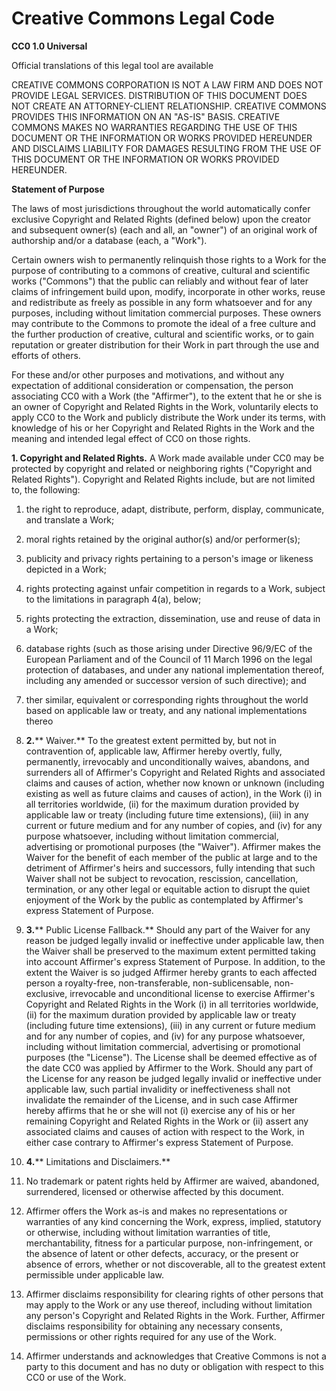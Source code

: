 # Creative Commons Legal Code

**CC0 1.0 Universal**

Official translations of this legal tool are available

CREATIVE COMMONS CORPORATION IS NOT A LAW FIRM AND DOES NOT PROVIDE LEGAL SERVICES. DISTRIBUTION OF THIS DOCUMENT DOES NOT CREATE AN ATTORNEY-CLIENT RELATIONSHIP. CREATIVE COMMONS PROVIDES THIS INFORMATION ON AN &quot;AS-IS&quot; BASIS. CREATIVE COMMONS MAKES NO WARRANTIES REGARDING THE USE OF THIS DOCUMENT OR THE INFORMATION OR WORKS PROVIDED HEREUNDER AND DISCLAIMS LIABILITY FOR DAMAGES RESULTING FROM THE USE OF THIS DOCUMENT OR THE INFORMATION OR WORKS PROVIDED HEREUNDER.

**Statement of Purpose**

The laws of most jurisdictions throughout the world automatically confer exclusive Copyright and Related Rights (defined below) upon the creator and subsequent owner(s) (each and all, an &quot;owner&quot;) of an original work of authorship and/or a database (each, a &quot;Work&quot;).

Certain owners wish to permanently relinquish those rights to a Work for the purpose of contributing to a commons of creative, cultural and scientific works (&quot;Commons&quot;) that the public can reliably and without fear of later claims of infringement build upon, modify, incorporate in other works, reuse and redistribute as freely as possible in any form whatsoever and for any purposes, including without limitation commercial purposes. These owners may contribute to the Commons to promote the ideal of a free culture and the further production of creative, cultural and scientific works, or to gain reputation or greater distribution for their Work in part through the use and efforts of others.

For these and/or other purposes and motivations, and without any expectation of additional consideration or compensation, the person associating CC0 with a Work (the &quot;Affirmer&quot;), to the extent that he or she is an owner of Copyright and Related Rights in the Work, voluntarily elects to apply CC0 to the Work and publicly distribute the Work under its terms, with knowledge of his or her Copyright and Related Rights in the Work and the meaning and intended legal effect of CC0 on those rights.

**1. Copyright and Related Rights.** A Work made available under CC0 may be protected by copyright and related or neighboring rights (&quot;Copyright and Related Rights&quot;). Copyright and Related Rights include, but are not limited to, the following:

1. the right to reproduce, adapt, distribute, perform, display, communicate, and translate a Work;
2. moral rights retained by the original author(s) and/or performer(s);
3. publicity and privacy rights pertaining to a person&#39;s image or likeness depicted in a Work;
4. rights protecting against unfair competition in regards to a Work, subject to the limitations in paragraph 4(a), below;
5. rights protecting the extraction, dissemination, use and reuse of data in a Work;
6. database rights (such as those arising under Directive 96/9/EC of the European Parliament and of the Council of 11 March 1996 on the legal protection of databases, and under any national implementation thereof, including any amended or successor version of such directive); and
7. ther similar, equivalent or corresponding rights throughout the world based on applicable law or treaty, and any national implementations thereo

1. **2.**** Waiver.** To the greatest extent permitted by, but not in contravention of, applicable law, Affirmer hereby overtly, fully, permanently, irrevocably and unconditionally waives, abandons, and surrenders all of Affirmer&#39;s Copyright and Related Rights and associated claims and causes of action, whether now known or unknown (including existing as well as future claims and causes of action), in the Work (i) in all territories worldwide, (ii) for the maximum duration provided by applicable law or treaty (including future time extensions), (iii) in any current or future medium and for any number of copies, and (iv) for any purpose whatsoever, including without limitation commercial, advertising or promotional purposes (the &quot;Waiver&quot;). Affirmer makes the Waiver for the benefit of each member of the public at large and to the detriment of Affirmer&#39;s heirs and successors, fully intending that such Waiver shall not be subject to revocation, rescission, cancellation, termination, or any other legal or equitable action to disrupt the quiet enjoyment of the Work by the public as contemplated by Affirmer&#39;s express Statement of Purpose.
2. **3.**** Public License Fallback.** Should any part of the Waiver for any reason be judged legally invalid or ineffective under applicable law, then the Waiver shall be preserved to the maximum extent permitted taking into account Affirmer&#39;s express Statement of Purpose. In addition, to the extent the Waiver is so judged Affirmer hereby grants to each affected person a royalty-free, non-transferable, non-sublicensable, non-exclusive, irrevocable and unconditional license to exercise Affirmer&#39;s Copyright and Related Rights in the Work (i) in all territories worldwide, (ii) for the maximum duration provided by applicable law or treaty (including future time extensions), (iii) in any current or future medium and for any number of copies, and (iv) for any purpose whatsoever, including without limitation commercial, advertising or promotional purposes (the &quot;License&quot;). The License shall be deemed effective as of the date CC0 was applied by Affirmer to the Work. Should any part of the License for any reason be judged legally invalid or ineffective under applicable law, such partial invalidity or ineffectiveness shall not invalidate the remainder of the License, and in such case Affirmer hereby affirms that he or she will not (i) exercise any of his or her remaining Copyright and Related Rights in the Work or (ii) assert any associated claims and causes of action with respect to the Work, in either case contrary to Affirmer&#39;s express Statement of Purpose.
3. **4.**** Limitations and Disclaimers.**

1. No trademark or patent rights held by Affirmer are waived, abandoned, surrendered, licensed or otherwise affected by this document.
2. Affirmer offers the Work as-is and makes no representations or warranties of any kind concerning the Work, express, implied, statutory or otherwise, including without limitation warranties of title, merchantability, fitness for a particular purpose, non-infringement, or the absence of latent or other defects, accuracy, or the present or absence of errors, whether or not discoverable, all to the greatest extent permissible under applicable law.
3. Affirmer disclaims responsibility for clearing rights of other persons that may apply to the Work or any use thereof, including without limitation any person&#39;s Copyright and Related Rights in the Work. Further, Affirmer disclaims responsibility for obtaining any necessary consents, permissions or other rights required for any use of the Work.
4. Affirmer understands and acknowledges that Creative Commons is not a party to this document and has no duty or obligation with respect to this CC0 or use of the Work.
